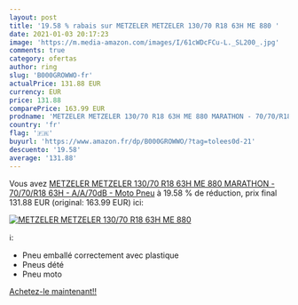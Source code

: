 ```yaml
---
layout: post
title: '19.58 % rabais sur METZELER METZELER 130/70 R18 63H ME 880 '
date: 2021-01-03 20:17:23
image: 'https://m.media-amazon.com/images/I/61cWDcFCu-L._SL200_.jpg'
comments: true
category: ofertas
author: ring
slug: 'B000GROWWO-fr'
actualPrice: 131.88 EUR
currency: EUR
price: 131.88
comparePrice: 163.99 EUR
prodname: 'METZELER METZELER 130/70 R18 63H ME 880 MARATHON - 70/70/R18 63H - A/A/70dB - Moto Pneu'
country: 'fr'
flag: '🇫🇷'
buyurl: 'https://www.amazon.fr/dp/B000GROWWO/?tag=tolees0d-21'
descuento: '19.58'
average: '131.88'
---
```


Vous avez [METZELER METZELER 130/70 R18 63H ME 880 MARATHON - 70/70/R18 63H - A/A/70dB - Moto Pneu](https://www.amazon.fr/dp/B000GROWWO/?tag=tolees0d-21)  à  19.58 % de réduction, prix final  131.88 EUR (original: 163.99 EUR) ici:

[![METZELER METZELER 130/70 R18 63H ME 880 ](https://m.media-amazon.com/images/I/61cWDcFCu-L._SL200_.jpg)](https://www.amazon.fr/dp/B000GROWWO/?tag=tolees0d-21)

ℹ️:

- Pneu emballé correctement avec plastique
- Pneus dété
- Pneu moto

[Achetez-le maintenant!!](https://www.amazon.fr/dp/B000GROWWO/?tag=tolees0d-21)

